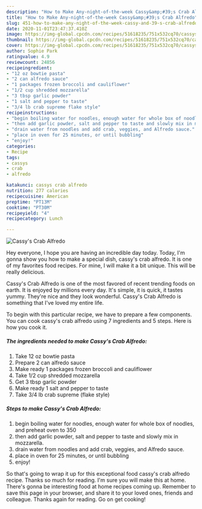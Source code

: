 ```yaml
---
description: "How to Make Any-night-of-the-week Cassy&amp;#39;s Crab Alfredo"
title: "How to Make Any-night-of-the-week Cassy&amp;#39;s Crab Alfredo"
slug: 451-how-to-make-any-night-of-the-week-cassy-and-39-s-crab-alfredo
date: 2020-11-01T23:47:37.410Z
image: https://img-global.cpcdn.com/recipes/51618235/751x532cq70/cassys-crab-alfredo-recipe-main-photo.jpg
thumbnail: https://img-global.cpcdn.com/recipes/51618235/751x532cq70/cassys-crab-alfredo-recipe-main-photo.jpg
cover: https://img-global.cpcdn.com/recipes/51618235/751x532cq70/cassys-crab-alfredo-recipe-main-photo.jpg
author: Sophie Park
ratingvalue: 4.9
reviewcount: 24856
recipeingredient:
- "12 oz bowtie pasta"
- "2 can alfredo sauce"
- "1 packages frozen broccoli and cauliflower"
- "1/2 cup shredded mozzarella"
- "3 tbsp garlic powder"
- "1 salt and pepper to taste"
- "3/4 lb crab supreme flake style"
recipeinstructions:
- "begin boiling water for noodles, enough water for whole box of noodles, and preheat oven to 350"
- "then add garlic powder, salt and pepper to taste and slowly mix in mozzarella."
- "drain water from noodles and add crab, veggies, and Alfredo sauce."
- "place in oven for 25 minutes, or until bubbling"
- "enjoy!"
categories:
- Recipe
tags:
- cassys
- crab
- alfredo

katakunci: cassys crab alfredo 
nutrition: 277 calories
recipecuisine: American
preptime: "PT13M"
cooktime: "PT30M"
recipeyield: "4"
recipecategory: Lunch

---
```



![Cassy&#39;s Crab Alfredo](https://img-global.cpcdn.com/recipes/51618235/751x532cq70/cassys-crab-alfredo-recipe-main-photo.jpg)

Hey everyone, I hope you are having an incredible day today. Today, I'm gonna show you how to make a special dish, cassy&#39;s crab alfredo. It is one of my favorites food recipes. For mine, I will make it a bit unique. This will be really delicious.



Cassy&#39;s Crab Alfredo is one of the most favored of recent trending foods on earth. It is enjoyed by millions every day. It's simple, it is quick, it tastes yummy. They're nice and they look wonderful. Cassy&#39;s Crab Alfredo is something that I've loved my entire life.


To begin with this particular recipe, we have to prepare a few components. You can cook cassy&#39;s crab alfredo using 7 ingredients and 5 steps. Here is how you cook it.

<!--inarticleads1-->

##### The ingredients needed to make Cassy&#39;s Crab Alfredo:

1. Take 12 oz bowtie pasta
1. Prepare 2 can alfredo sauce
1. Make ready 1 packages frozen broccoli and cauliflower
1. Take 1/2 cup shredded mozzarella
1. Get 3 tbsp garlic powder
1. Make ready 1 salt and pepper to taste
1. Take 3/4 lb crab supreme (flake style)




<!--inarticleads2-->

##### Steps to make Cassy&#39;s Crab Alfredo:

1. begin boiling water for noodles, enough water for whole box of noodles, and preheat oven to 350
1. then add garlic powder, salt and pepper to taste and slowly mix in mozzarella.
1. drain water from noodles and add crab, veggies, and Alfredo sauce.
1. place in oven for 25 minutes, or until bubbling
1. enjoy!




So that's going to wrap it up for this exceptional food cassy&#39;s crab alfredo recipe. Thanks so much for reading. I'm sure you will make this at home. There's gonna be interesting food at home recipes coming up. Remember to save this page in your browser, and share it to your loved ones, friends and colleague. Thanks again for reading. Go on get cooking!
